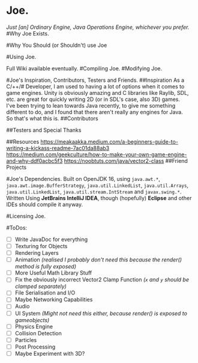 # Joe.
*Just [an] Ordinary Engine, Java Operations Engine, whichever you prefer.*
#Why Joe Exists.

#Why You Should (or Shouldn't) use Joe

#Using Joe.

Full Wiki available eventually.
#Compiling Joe.
#Modifying Joe.

#Joe's Inspiration, Contributors, Testers and Friends.
##Inspiration
As a C/++/# Developer, I am used to having a lot of options when it comes to game engines.
Unity is obviously amazing and C libraries like Raylib, SDL, etc. are great 
for quickly writing 2D (or in SDL's case, also 3D) games.  
I've been trying to lean towards Java recently, to give me something different to do, 
and I found that there aren't really any engines for Java.  
So that's what this is.
##Contributors

##Testers and Special Thanks

##Resources
https://meakaakka.medium.com/a-beginners-guide-to-writing-a-kickass-readme-7ac01da88ab3
https://medium.com/geekculture/how-to-make-your-own-game-engine-and-why-ddf0acbc5f3
https://noobtuts.com/java/vector2-class
##Friend Projects

#Joe's Dependencies.
Built on OpenJDK 16, using `java.awt.*`, `java.awt.image.BufferStrategy`, 
`java.util.LinkedList`, `java.util.Arrays`, `java.util.LinkedList`, 
`java.util.stream.IntStream` and `javax.swing.*`.  
Written Using **JetBrains IntelliJ IDEA**, though (hopefully) **Eclipse** and other IDEs should compile it anyway.


#Licensing Joe.

#ToDos:
- [ ] Write JavaDoc for everything
- [ ] Texturing for Objects
- [ ] Rendering Layers
- [ ] Animation 
  *(realised I probably don't need this because the render() method is fully exposed)*
- [ ] More Useful Math Library Stuff
- [ ] Fix the obviously incorrect Vector2 Clamp Function
  *(`x` and `y` should be clamped separately)*
- [ ] File Serialisation and I/O
- [ ] Maybe Networking Capabilities
- [ ] Audio 
- [ ] UI System
  *(Might not need this either, because render() is exposed to gameobjects)*
- [ ] Physics Engine
- [ ] Collision Detection
- [ ] Particles
- [ ] Post Processing
- [ ] Maybe Experiment with 3D?